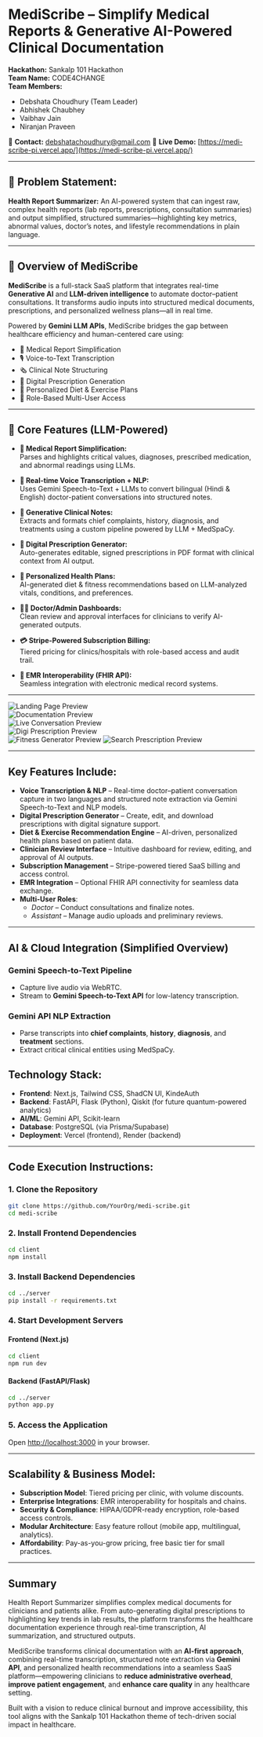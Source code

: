 # MediScribe – Simplify Medical Reports & Generative AI-Powered Clinical Documentation 

**Hackathon:** Sankalp 101 Hackathon  
**Team Name:** CODE4CHANGE  
**Team Members:**  
- Debshata Choudhury (Team Leader)   
- Abhishek Chaubhey  
- Vaibhav Jain  
- Niranjan Praveen   

📧 **Contact:** debshatachoudhury@gmail.com 
🔗 **Live Demo:** [https://medi-scribe-pi.vercel.app/](https://medi-scribe-pi.vercel.app/)

---

## 🚀 Problem Statement:
**Health Report Summarizer:**
An AI-powered system that can ingest raw, complex health reports (lab reports, prescriptions, consultation summaries) and output simplified, structured summaries—highlighting key metrics, abnormal values, doctor’s notes, and lifestyle recommendations in plain language.

---

## 🧠 Overview of MediScribe

**MediScribe** is a full-stack SaaS platform that integrates real-time **Generative AI** and **LLM-driven intelligence** to automate doctor–patient consultations. It transforms audio inputs into structured medical documents, prescriptions, and personalized wellness plans—all in real time.

Powered by **Gemini LLM APIs**, MediScribe bridges the gap between healthcare efficiency and human-centered care using:

- 🧾 Medical Report Simplification
- 🎙️ Voice-to-Text Transcription  
- 🗞 Clinical Note Structuring  
- 💊 Digital Prescription Generation  
- 🍎 Personalized Diet & Exercise Plans  
- 🔐 Role-Based Multi-User Access

---

## 🧩 Core Features (LLM-Powered)

- **📄 Medical Report Simplification:**  
  Parses and highlights critical values, diagnoses, prescribed medication, and abnormal readings using LLMs.

- **🎤 Real-time Voice Transcription + NLP:**  
  Uses Gemini Speech-to-Text + LLMs to convert bilingual (Hindi & English) doctor-patient conversations into structured notes.

- **🧠 Generative Clinical Notes:**  
  Extracts and formats chief complaints, history, diagnosis, and treatments using a custom pipeline powered by LLM + MedSpaCy.

- **📄 Digital Prescription Generator:**  
  Auto-generates editable, signed prescriptions in PDF format with clinical context from AI output.

- **🍱 Personalized Health Plans:**  
  AI-generated diet & fitness recommendations based on LLM-analyzed vitals, conditions, and preferences.

- **🧑‍⚕️ Doctor/Admin Dashboards:**  
  Clean review and approval interfaces for clinicians to verify AI-generated outputs.

- **💳 Stripe-Powered Subscription Billing:**  
  Tiered pricing for clinics/hospitals with role-based access and audit trail.

- **📡 EMR Interoperability (FHIR API):**  
  Seamless integration with electronic medical record systems.

---

![Landing Page Preview](./designs/landingPage.png)  
![Documentation Preview](./designs/documentation.png)  
![Live Conversation Preview](./designs/liveConversation.png)  
![Digi Prescription Preview](./designs/digiPrescription.png)  
![Fitness Generator Preview](./designs/fitnessGenerator.png)
![Search Prescription Preview](./designs/searchPrescription.png)

---

## Key Features Include:

- **Voice Transcription & NLP** – Real-time doctor–patient conversation capture in two languages and structured note extraction via Gemini Speech-to-Text and NLP models.  
- **Digital Prescription Generator** – Create, edit, and download prescriptions with digital signature support.  
- **Diet & Exercise Recommendation Engine** – AI-driven, personalized health plans based on patient data.  
- **Clinician Review Interface** – Intuitive dashboard for review, editing, and approval of AI outputs.  
- **Subscription Management** – Stripe-powered tiered SaaS billing and access control.  
- **EMR Integration** – Optional FHIR API connectivity for seamless data exchange.  
- **Multi-User Roles**:
  - *Doctor* – Conduct consultations and finalize notes.  
  - *Assistant* – Manage audio uploads and preliminary reviews.  

---

## AI & Cloud Integration (Simplified Overview)

### Gemini Speech-to-Text Pipeline
- Capture live audio via WebRTC.  
- Stream to **Gemini Speech-to-Text API** for low-latency transcription.  

### Gemini API NLP Extraction
- Parse transcripts into **chief complaints**, **history**, **diagnosis**, and **treatment** sections.  
- Extract critical clinical entities using MedSpaCy.

## Technology Stack:

- **Frontend**: Next.js, Tailwind CSS, ShadCN UI, KindeAuth  
- **Backend**: FastAPI, Flask (Python), Qiskit (for future quantum-powered analytics)  
- **AI/ML**: Gemini API, Scikit-learn  
- **Database**: PostgreSQL (via Prisma/Supabase)  
- **Deployment**: Vercel (frontend), Render (backend)  

---

## Code Execution Instructions:

### 1. Clone the Repository  
```bash
git clone https://github.com/YourOrg/medi-scribe.git
cd medi-scribe
```

### 2. Install Frontend Dependencies  
```bash
cd client
npm install
```

### 3. Install Backend Dependencies  
```bash
cd ../server
pip install -r requirements.txt
```

### 4. Start Development Servers  

#### Frontend (Next.js)  
```bash
cd client
npm run dev
```

#### Backend (FastAPI/Flask)  
```bash
cd ../server
python app.py
```

### 5. Access the Application  
Open [http://localhost:3000](http://localhost:3000) in your browser.

---

## Scalability & Business Model:

- **Subscription Model**: Tiered pricing per clinic, with volume discounts.  
- **Enterprise Integrations**: EMR interoperability for hospitals and chains.  
- **Security & Compliance**: HIPAA/GDPR-ready encryption, role-based access controls.  
- **Modular Architecture**: Easy feature rollout (mobile app, multilingual, analytics).  
- **Affordability**: Pay-as-you-grow pricing, free basic tier for small practices.

---

## Summary
Health Report Summarizer simplifies complex medical documents for clinicians and patients alike. From auto-generating digital prescriptions to highlighting key trends in lab results, the platform transforms the healthcare documentation experience through real-time transcription, AI summarization, and structured outputs.

MediScribe transforms clinical documentation with an **AI-first approach**, combining real-time transcription, structured note extraction via **Gemini API**, and personalized health recommendations into a seamless SaaS platform—empowering clinicians to **reduce administrative overhead**, **improve patient engagement**, and **enhance care quality** in any healthcare setting.

Built with a vision to reduce clinical burnout and improve accessibility, this tool aligns with the Sankalp 101 Hackathon theme of tech-driven social impact in healthcare.
